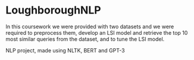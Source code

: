# LoughboroughNLP
In this coursework we were provided with two datasets and we were required to preprocess them, develop an LSI model and retrieve the top 10 most similar queries from the dataset, and to tune the LSI model.

NLP project, made using NLTK, BERT and GPT-3
